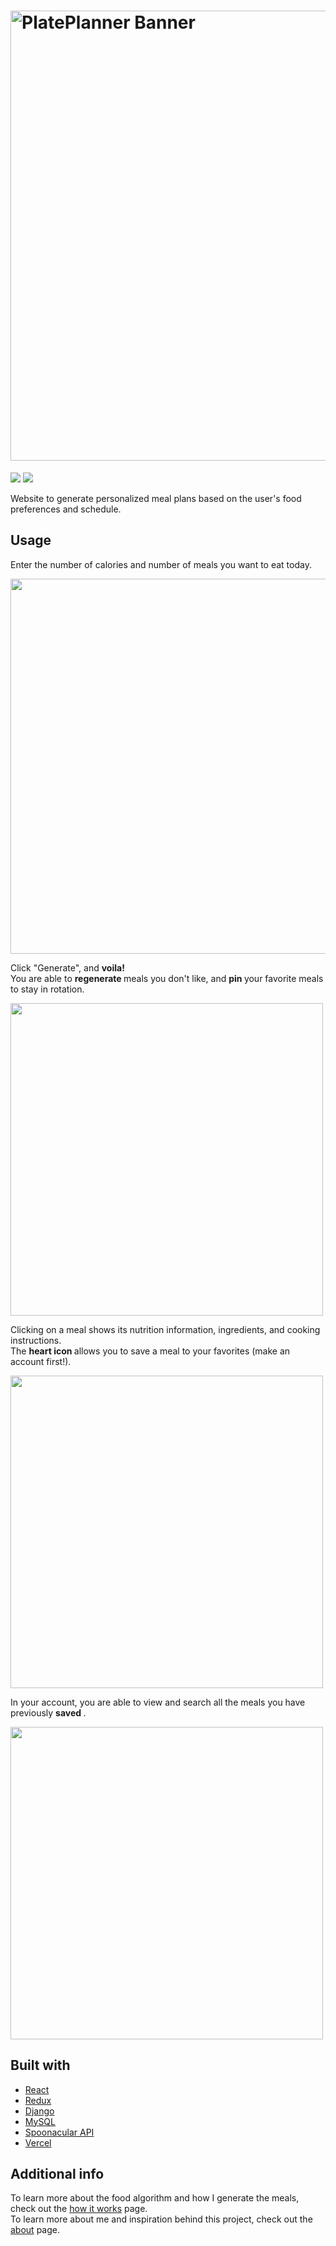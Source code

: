 # <img width="720" alt="PlatePlanner Banner" src="https://github.com/ahluwalij/plateplanner-meal-generator/assets/65431368/e436f61f-eb28-40c7-97d4-c76cf2c3b7b6">


<div>
  <img src="https://img.shields.io/badge/react-18.2.0-red" />
  <img src="https://img.shields.io/badge/django-3.03-blue" />
</div>


Website to generate personalized meal plans based on the user's food preferences and schedule.

## Usage
<p>
  Enter the number of calories and number of meals you want to eat today.
</p>
<img src="https://imgur.com/jZO72TQ.png" width="600" height="auto" />

<p>
  Click "Generate", and <b>voila! </b>
  <br />
  You are able to <b> regenerate </b> meals you don't like, and <b> pin </b> your favorite meals to stay in rotation.
</p>
<img src="https://imgur.com/ekaufro.png" width=500 height="auto" />

<p>
  Clicking on a meal shows its nutrition information, ingredients, and cooking instructions.
  <br />
  The <b> heart icon </b> allows you to save a meal to your favorites (make an account first!).
</p>
<img src="https://imgur.com/WmxK8rB.png" width=500 height="auto" />

<p>
  In your account, you are able to view and search all the meals you have previously <b> saved </b>.
</p>
<img src="https://imgur.com/Yo2trnW.png" width=500 height="auto" />

## Built with
- [React](https://reactjs.org)
- [Redux](https://redux.js.org)
- [Django](https://www.djangoproject.com/)
- [MySQL](https://www.mysql.com/)
- [Spoonacular API](https://spoonacular.com)
- [Vercel](https://vercel.com/home)

## Additional info
To learn more about the food algorithm and how I generate the meals, check out the [how it works](https://www.plateplanner.org/howitworks) page.
<br />
To learn more about me and inspiration behind this project, check out the [about](https://www.plateplanner.org/about) page.
